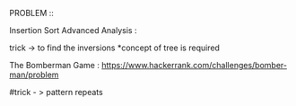 PROBLEM ::
   
Insertion Sort Advanced Analysis : 

trick -> to find the inversions
         *concept of tree is required


The Bomberman Game : https://www.hackerrank.com/challenges/bomber-man/problem

#trick - > pattern repeats
